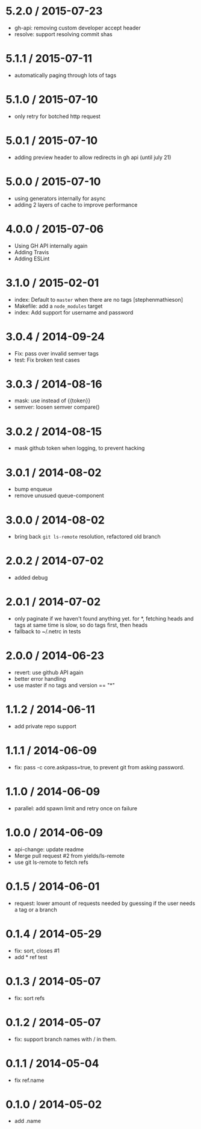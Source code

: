 
5.2.0 / 2015-07-23
==================

  * gh-api: removing custom developer accept header
  * resolve: support resolving commit shas

5.1.1 / 2015-07-11
==================

  * automatically paging through lots of tags

5.1.0 / 2015-07-10
==================

  * only retry for botched http request

5.0.1 / 2015-07-10
==================

  * adding preview header to allow redirects in gh api (until july 21)

5.0.0 / 2015-07-10
==================

  * using generators internally for async
  * adding 2 layers of cache to improve performance

4.0.0 / 2015-07-06
==================

  * Using GH API internally again
  * Adding Travis
  * Adding ESLint

3.1.0 / 2015-02-01
==================

  * index: Default to `master` when there are no tags [stephenmathieson]
  * Makefile: add a `node_modules` target
  * index: Add support for username and password


3.0.4 / 2014-09-24
==================

 * Fix: pass over invalid semver tags
 * test: Fix broken test cases

3.0.3 / 2014-08-16
==================

 * mask: use <token> instead of {{token}}
 * semver: loosen semver compare()

3.0.2 / 2014-08-15
==================

 * mask github token when logging, to prevent hacking

3.0.1 / 2014-08-02
==================

 * bump enqueue
 * remove unusued queue-component

3.0.0 / 2014-08-02
==================

 * bring back `git ls-remote` resolution, refactored old branch

2.0.2 / 2014-07-02
==================

 * added debug

2.0.1 / 2014-07-02
==================

 * only paginate if we haven't found anything yet. for *, fetching heads and tags at same time is slow, so do tags first, then heads
 * fallback to ~/.netrc in tests

2.0.0 / 2014-06-23
==================

 * revert: use github API again
 * better error handling
 * use master if no tags and version == "*"

1.1.2 / 2014-06-11
==================

 * add private repo support

1.1.1 / 2014-06-09
==================

 * fix: pass -c core.askpass=true, to prevent git from asking password.

1.1.0 / 2014-06-09
==================

 * parallel: add spawn limit and retry once on failure

1.0.0 / 2014-06-09
==================

 * api-change: update readme
 * Merge pull request #2 from yields/ls-remote
 * use git ls-remote to fetch refs

0.1.5 / 2014-06-01
==================

 * request: lower amount of requests needed by guessing if the user needs a tag or a branch

0.1.4 / 2014-05-29
==================

 * fix: sort, closes #1
 * add * ref test

0.1.3 / 2014-05-07
==================

 * fix: sort refs

0.1.2 / 2014-05-07
==================

 * fix: support branch names with / in them.

0.1.1 / 2014-05-04
==================

 * fix ref.name

0.1.0 / 2014-05-02
==================

 * add .name
